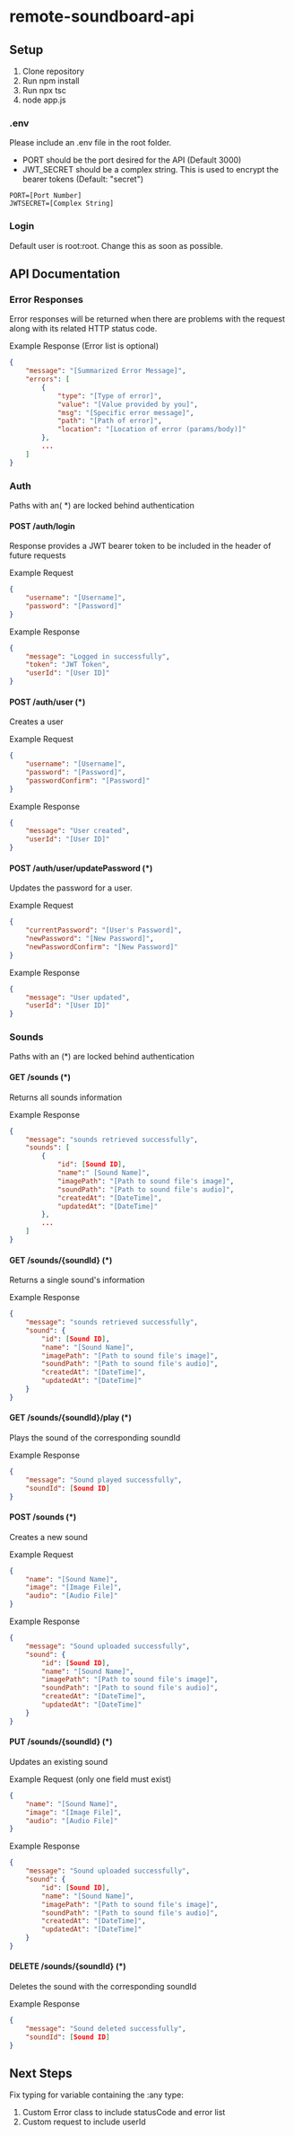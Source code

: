 # remote-soundboard-api

## Setup

1. Clone repository
2. Run npm install
3. Run npx tsc
4. node app.js

### .env

Please include an .env file in the root folder.

- PORT should be the port desired for the API (Default 3000)
- JWT_SECRET should be a complex string. This is used to encrypt the bearer tokens (Default: "secret")

```env
PORT=[Port Number]
JWTSECRET=[Complex String]
```

### Login

Default user is root:root. Change this as soon as possible.

## API Documentation

### Error Responses

Error responses will be returned when there are problems with the request along with its related HTTP status code.

Example Response (Error list is optional)

```JSON
{
    "message": "[Summarized Error Message]",
    "errors": [
        {
            "type": "[Type of error]",
            "value": "[Value provided by you]",
            "msg": "[Specific error message]",
            "path": "[Path of error]",
            "location": "[Location of error (params/body)]"
        },
        ...
    ]
}
```

### Auth

Paths with an( \*) are locked behind authentication

#### POST /auth/login

Response provides a JWT bearer token to be included in the header of future requests

Example Request

```JSON
{
    "username": "[Username]",
    "password": "[Password]"
}
```

Example Response

```JSON
{
    "message": "Logged in successfully",
    "token": "JWT Token",
    "userId": "[User ID]"
}
```

#### POST /auth/user (\*)

Creates a user

Example Request

```JSON
{
    "username": "[Username]",
    "password": "[Password]",
    "passwordConfirm": "[Password]"
}
```

Example Response

```JSON
{
    "message": "User created",
    "userId": "[User ID]"
}
```

#### POST /auth/user/updatePassword (\*)

Updates the password for a user.

Example Request

```JSON
{
    "currentPassword": "[User's Password]",
    "newPassword": "[New Password]",
    "newPasswordConfirm": "[New Password]"
}
```

Example Response

```JSON
{
    "message": "User updated",
    "userId": "[User ID]"
}
```

### Sounds

Paths with an (\*) are locked behind authentication

#### GET /sounds (\*)

Returns all sounds information

Example Response

```JSON
{
    "message": "sounds retrieved successfully",
    "sounds": [
        {
            "id": [Sound ID],
            "name":" [Sound Name]",
            "imagePath": "[Path to sound file's image]",
            "soundPath": "[Path to sound file's audio]",
            "createdAt": "[DateTime]",
            "updatedAt": "[DateTime]"
        },
        ...
    ]
}

```

#### GET /sounds/{soundId} (\*)

Returns a single sound's information

Example Response

```JSON
{
    "message": "sounds retrieved successfully",
    "sound": {
        "id": [Sound ID],
        "name": "[Sound Name]",
        "imagePath": "[Path to sound file's image]",
        "soundPath": "[Path to sound file's audio]",
        "createdAt": "[DateTime]",
        "updatedAt": "[DateTime]"
    }
}

```

#### GET /sounds/{soundId}/play (\*)

Plays the sound of the corresponding soundId

Example Response

```JSON
{
    "message": "Sound played successfully",
    "soundId": [Sound ID]
}
```

#### POST /sounds (\*)

Creates a new sound

Example Request

```JSON
{
    "name": "[Sound Name]",
    "image": "[Image File]",
    "audio": "[Audio File]"
}
```

Example Response

```JSON
{
    "message": "Sound uploaded successfully",
    "sound": {
        "id": [Sound ID],
        "name": "[Sound Name]",
        "imagePath": "[Path to sound file's image]",
        "soundPath": "[Path to sound file's audio]",
        "createdAt": "[DateTime]",
        "updatedAt": "[DateTime]"
    }
}
```

#### PUT /sounds/{soundId} (\*)

Updates an existing sound

Example Request (only one field must exist)

```JSON
{
    "name": "[Sound Name]",
    "image": "[Image File]",
    "audio": "[Audio File]"
}
```

Example Response

```JSON
{
    "message": "Sound uploaded successfully",
    "sound": {
        "id": [Sound ID],
        "name": "[Sound Name]",
        "imagePath": "[Path to sound file's image]",
        "soundPath": "[Path to sound file's audio]",
        "createdAt": "[DateTime]",
        "updatedAt": "[DateTime]"
    }
}
```

#### DELETE /sounds/{soundId} (\*)

Deletes the sound with the corresponding soundId

Example Response

```JSON
{
    "message": "Sound deleted successfully",
    "soundId": [Sound ID]
}
```

## Next Steps

Fix typing for variable containing the :any type:

1. Custom Error class to include statusCode and error list
2. Custom request to include userId

